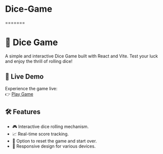 
# Dice-Game
=======
# 🎲 Dice Game

A simple and interactive Dice Game built with React and Vite. Test your luck and enjoy the thrill of rolling dice!

## 🚀 Live Demo

Experience the game live:  
👉 [Play Game](https://ayushverma2909.github.io/Dice-Game/)

## 🛠️ Features

- 🎮 Interactive dice rolling mechanism.
- 📈 Real-time score tracking.
- 🔄 Option to reset the game and start over.
- 🎨 Responsive design for various devices.


